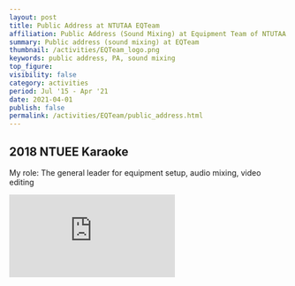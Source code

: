 ```yaml
---
layout: post
title: Public Address at NTUTAA EQTeam
affiliation: Public Address (Sound Mixing) at Equipment Team of NTUTAA
summary: Public address (sound mixing) at EQTeam
thumbnail: /activities/EQTeam_logo.png
keywords: public address, PA, sound mixing
top_figure: 
visibility: false
category: activities
period: Jul '15 - Apr '21
date: 2021-04-01
publish: false
permalink: /activities/EQTeam/public_address.html
---
```


## 2018 NTUEE Karaoke
My role: The general leader for equipment setup, audio mixing, video editing
<iframe class="embed-video" src="https://www.youtube.com/embed/eF4juNJvn-M?si=2MXM1xPSM1B1aP_q" title="YouTube video player" frameborder="0" allow="accelerometer; autoplay; clipboard-write; encrypted-media; gyroscope; picture-in-picture; web-share" allowfullscreen></iframe>
